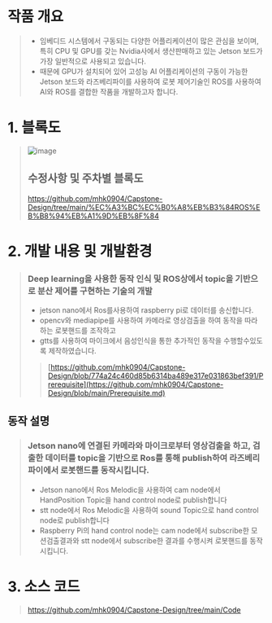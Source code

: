 # 작품 개요
> - 임베디드 시스템에서 구동되는 다양한 어플리케이션이 많은 관심을 보이며, 특히 CPU 및 GPU를 갖는 Nvidia사에서 생산판매하고 있는 Jetson 보드가 가장 일반적으로 사용되고 있습니다.
> - 때문에 GPU가 설치되어 있어 고성능 AI 어플리케이션의 구동이 가능한 Jetson 보드와 라즈베리파이를 사용하여 로봇 제어기술인 ROS를 사용하여 AI와 ROS를 결합한 작품을 개발하고자 합니다.

# 1. 블록도
> ![image](https://user-images.githubusercontent.com/103561996/175265425-872dd966-ef0f-4bd5-84bd-4c4ba31b4091.png)
> ## 수정사항 및 주차별 블록도
> https://github.com/mhk0904/Capstone-Design/tree/main/%EC%A3%BC%EC%B0%A8%EB%B3%84ROS%EB%B8%94%EB%A1%9D%EB%8F%84

# 2. 개발 내용 및 개발환경
> ### Deep learning을 사용한 동작 인식 및 ROS상에서 topic을 기반으로 분산 제어를 구현하는 기술의 개발
> - jetson nano에서 Ros를사용하여 raspberry pi로 데이터를 송신합니다.
> - opencv와 mediapipe를 사용하여 카메라로 영상검출을 하여 동작을 따라하는 로봇핸드를 조작하고
> - gtts를 사용하여 마이크에서 음성인식을 통한 추가적인 동작을 수행할수있도록 제작하였습니다.
> > [https://github.com/mhk0904/Capstone-Design/blob/774a24c460d85b6314ba489e317e031863bef391/Prerequisite](https://github.com/mhk0904/Capstone-Design/blob/main/Prerequisite.md)


## 동작 설명
> ### Jetson nano에 연결된 카메라와 마이크로부터 영상검출을 하고, 검출한 데이터를 topic을 기반으로 Ros를 통해 publish하여 라즈베리파이에서 로봇핸드를 동작시킵니다.
>  - Jetson nano에서 Ros Melodic을 사용하여 cam node에서 HandPosition Topic을 hand control node로 publish합니다
>  - stt node에서 Ros Melodic을 사용하여 sound Topic으로 hand control node로 publish합니다
>  - Raspberry Pi의 hand control node는 cam node에서 subscribe한 모션검출결과와 stt node에서 subscribe한 결과를 수행시켜 로봇핸드를 동작시킵니다.

# 3. 소스 코드
> https://github.com/mhk0904/Capstone-Design/tree/main/Code
